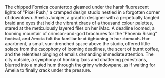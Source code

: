 The chipped Formica countertop gleamed under the harsh fluorescent lights of "Pixel Push," a cramped design studio nestled in a forgotten corner of downtown.  Amelia Juniper, a graphic designer with a perpetually tangled braid and eyes that held the vibrant chaos of a thousand colour palettes, stared at the meticulously layered files on her iMac.  A deadline loomed, a looming mountain of crimson-and-gold brochures for the "Phoenix Rising" festival, and Amelia felt the familiar knot tightening in her stomach.  Her apartment, a small, sun-drenched space above the studio, offered little solace from the cacophony of looming deadlines, the scent of burnt coffee, and the relentless pinging of emails demanding immediate attention.  The city outside, a symphony of honking taxis and chattering pedestrians, blurred into a muted hum through the grimy windowpane, as if waiting for Amelia to finally crack under the pressure.
